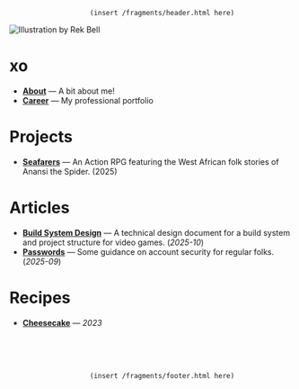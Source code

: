                         (insert /fragments/header.html here)

![Illustration by [Rek Bell](https://kokorobot.ca/)](/data/site/xo_profile_pic.jpg)

# xo 

* [**About**](./about/xo.html) — A bit about me!
* [**Career**](./about/career.html) — My professional portfolio
 
# Projects
- [**Seafarers**](./projects/seafarers.html) — An Action RPG featuring the
      West African folk stories of Anansi the Spider. (2025)

# Articles
- [**Build System Design**](./articles/2025/build-system-design.html)
    — A technical design document for a build system and project structure for
    video games. (*2025-10*)
- [**Passwords**](./articles/2025/passwords.html) — Some guidance
      on account security for regular folks. (*2025-09*)
      
# Recipes
- [**Cheesecake**](./recipes/2023/cheesecake.html) — *2023*

<br><br><br>

                        (insert /fragments/footer.html here) 